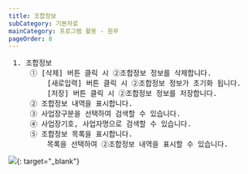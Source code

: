 ```yaml
---
title: 조합정보
subCategory: 기본자료
mainCategory: 프로그램 활용 - 원무
pageOrder: 8
---
```

<pre>
 <t2><bold>1. 조합정보</bold></t2>
     ① [삭제] 버튼 클릭 시 ②조합정보 정보를 삭제합니다.
         [새로입력] 버튼 클릭 시 ②조합정보 정보가 초기화 됩니다.
         [저장] 버튼 클릭 시 ②조합정보 정보를 저장합니다.
     ② 조합정보 내역을 표시합니다.
     ③ 사업장구분을 선택하여 검색할 수 있습니다.
     ④ 사업장기호, 사업자명으로 검색할 수 있습니다.
     ⑤ 조합정보 목록을 표시합니다.
         목록을 선택하여 ②조합정보 내역을 표시할 수 있습니다.
</pre>

[![](/images/{{page.url}}_1.png)](/images/{{page.url}}_1.png){: target="_blank"}